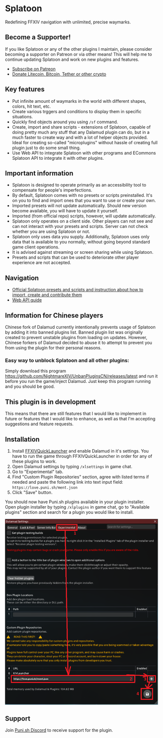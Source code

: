 ﻿# Splatoon
Redefining FFXIV navigation with unlimited, precise waymarks.
## Become a Supporter!
If you like Splatoon or any of the other plugins I maintain, please consider becoming a supporter on Patreon or via other means! This will help me to continue updating Splatoon and work on new plugins and features.
- [Subscribe on Patreon](https://subscribe.nightmarexiv.com/)
- [Donate Litecoin, Bitcoin, Tether or other crypto](https://crypto.nightmarexiv.com/)
## Key features
- Put infinite amount of waymarks in the world with different shapes, colors, hit text, etc.
- Create various trggers and conditions to display them in specific situations.
- Quickly find objects around you using `/sf` command.
- Create, import and share scripts - extensions of Splatoon, capable of doing pretty much any stuff that any Dalamud plugin can do, but in a much faster to create way and with a lot of helper objects provided. Ideal for creating so-called "microplugins" without hassle of creating full plugin just to do some small thing.
- Use Web API to integrate Splatoon with other programs and ECommons Splatoon API to integrate it with other plugins.

## Important information
- Splatoon is designed to operate primarily as an accessibility tool to compensate for people's imperfections.
- By default, Splatoon comes with no presets or scripts preinstalled. It's on you to find and import ones that you want to use or create your own.
- Imported presets will not update automatically. Should new version become available, you will have to update it yourself.
- Imported (from official repo) scripts, however, will update automatically.
- Splatoon only operates on a client side. Other players can not see and can not interact with your presets and scripts. Server can not check whether you are using Splatoon or not.
- Splatoon only uses data you supply. Additionally, Splatoon uses only data that is available to you normally, without going beyond standard game client operations.
- It is advised against streaming or screen sharing while using Splatoon.
- Presets and scripts that can be used to deteriorate other player experience are not accepted.

## Navigation
- [Official Splatoon presets and scripts and instruction about how to import, create and contribute them](https://github.com/PunishXIV/Splatoon/tree/main/Presets)
- [Web API guide](https://github.com/PunishXIV/Splatoon/blob/main/docs/help/WebAPI.md)

## Information for Chinese players
Chinese fork of Dalamud currently intentionally prevents usage of Splatoon by adding it into banned plugins list. Banned plugin list was originally created to prevent unstable plugins from loading on updates. However, Chinese forkers of Dalamud decided to abuse it to attempt to prevent you from using the plugin for their personal reasons. 
### Easy way to unblock Splatoon and all other plugins:
Simply download this program https://github.com/NightmareXIV/UnbanPluginsCN/releases/latest and run it before you run the game/inject Dalamud. Just keep this program running and you should be good.
## This plugin is in development
This means that there are still features that I would like to implement in future or features that I would like to enhance, as well as that I'm accepting suggestions and feature requests.
## Installation
1. Install [FFXIVQuickLauncher](https://github.com/goatcorp/FFXIVQuickLauncher?tab=readme-ov-file#xivlauncher-----) and enable Dalamud in it's settings. You have to run the game through FFXIVQuickLauncher in order for any of these plugins to work.
2. Open Dalamud settings by typing `/xlsettings` in game chat.
3. Go to "Experimental" tab.
4. Find "Custom Plugin Repositories" section, agree with listed terms if needed and paste the following link into text input field: `https://love.puni.sh/ment.json`
5. Click "Save" button.

You should now have Puni.sh plugins available in your plugin installer. <br>
Open plugin installer by typing `/xlplugins` in game chat, go to "Available plugins" section and search for a plugin you would like to install.

![image](https://github.com/NightmareXIV/MyDalamudPlugins/blob/main/meta/install/installerPunish.png?raw=true)

## Support
Join [Puni.sh Discord](https://discord.gg/Zzrcc8kmvy) to receive support for the plugin.
